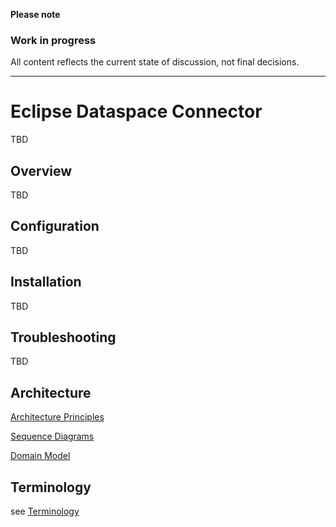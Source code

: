 **Please note**

### Work in progress

All content reflects the current state of discussion, not final decisions.

---

# Eclipse Dataspace Connector

TBD

## Overview

TBD

## Configuration

TBD

## Installation

TBD

## Troubleshooting

TBD

## Architecture

[Architecture Principles](architecture-principles.md)

[Sequence Diagrams](architecture/README.md)

[Domain Model](domain-model.md)

## Terminology

see [Terminology](Terminology.md)